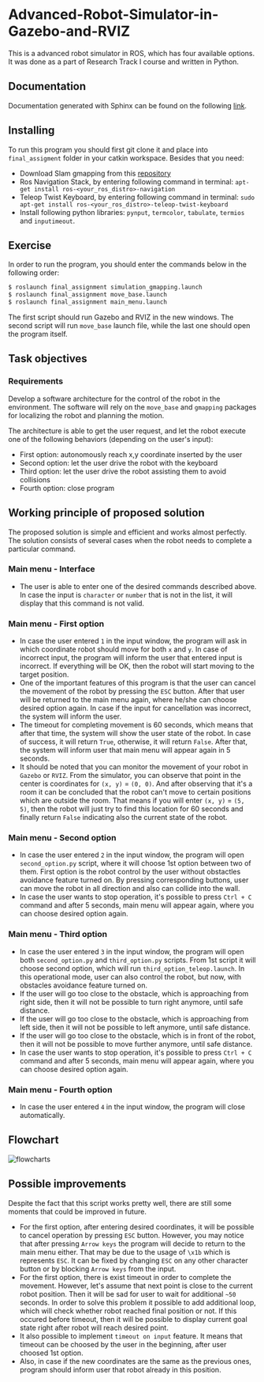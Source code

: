 Advanced-Robot-Simulator-in-Gazebo-and-RVIZ
================================

This is a advanced robot simulator in ROS, which has four available options. It was done as a part of Research Track I course and written in Python.

Documentation
----------------------

Documentation generated with Sphinx can be found on the following [link](https://jabrail-chumakov.github.io/Advanced-Robot-Simulator-in-Gazebo-and-RVIZ/).

Installing
----------------------

To run this program you should first git clone it and place into `final_assigment` folder in your catkin workspace. Besides that you need:
- Download Slam gmapping from this [repository](https://github.com/CarmineD8/slam_gmapping)
- Ros Navigation Stack, by entering following command in terminal: `apt-get install ros-<your_ros_distro>-navigation`
- Teleop Twist Keyboard, by entering following command in terminal: `sudo apt-get install ros-<your_ros_distro>-teleop-twist-keyboard`
- Install following python libraries: `pynput`, `termcolor`, `tabulate`, `termios` and `inputimeout`.

Exercise
-----------------------------

In order to run the program, you should enter the commands below in the following order:

```bash
$ roslaunch final_assignment simulation_gmapping.launch
$ roslaunch final_assignment move_base.launch
$ roslaunch final_assignment main_menu.launch
```
The first script should run Gazebo and RVIZ in the new windows. The second script will run `move_base` launch file, while the last one should open the program itself.


Task objectives
---------
### Requirements ###

Develop a software architecture for the control of the robot in the environment. The software will rely on the `move_base` and `gmapping` packages for localizing the robot and planning the motion.

The architecture is able to get the user request, and let the robot execute one of the following behaviors (depending on the user's input):
- First option: autonomously reach x,y coordinate inserted by the user
- Second option: let the user drive the robot with the keyboard
- Third option: let the user drive the robot assisting them to avoid collisions
- Fourth option: close program

Working principle of proposed solution
-----------------------------

The proposed solution is simple and efficient and works almost perfectly. The solution consists of several cases when the robot needs to complete a particular command.

### Main menu - Interface ###

- The user is able to enter one of the desired commands described above. In case the input is `character` or `number` that is not in the list, it will display that this command is not valid. 

### Main menu - First option ###

- In case the user entered `1` in the input window, the program will ask in which coordinate robot should move for both `x` and `y`. In case of incorrect input, the program will inform the user that entered input is incorrect. If everything will be OK, then the robot will start moving to the target position. 
- One of the important features of this program is that the user can cancel the movement of the robot by pressing the `ESC` button. After that user will be returned to the main menu again, where he/she can choose desired option again. In case if the input for cancellation was incorrect, the system will inform the user. 
- The timeout for completing movement is 60 seconds, which means that after that time, the system will show the user state of the robot. In case of success, it will return `True`, otherwise, it will return `False`. After that, the system will inform user that main menu will appear again in 5 seconds.
- It should be noted that you can monitor the movement of your robot in `Gazebo` or `RVIZ`. From the simulator, you can observe that point in the center is coordinates for `(x, y)` = `(0, 0)`. And after observing that it's a room it can be concluded that the robot can't move to certain positions which are outside the room. That means if you will enter `(x, y)` = `(5, 5)`, then the robot will just try to find this location for 60 seconds and finally return `False` indicating also the current state of the robot.

### Main menu - Second option ###

- In case the user entered `2` in the input window, the program will open `second_option.py` script, where it will choose 1st option between two of them. First option is the robot control by the user without obstactles avoidance feature turned on. By pressing corresponding buttons, user can move the robot in all direction and also can collide into the wall.
- In case the user wants to stop operation, it's possible to press `Ctrl + C` command and after 5 seconds, main menu will appear again, where you can choose desired option again.

### Main menu - Third option ###

- In case the user entered `3` in the input window, the program will open both `second_option.py` and `third_option.py` scripts. From 1st script it will choose second option, which will run `third_option_teleop.launch`. In this operational mode, user can also control the robot, but now, with obstacles avoidance feature turned on. 
- If the user will go too close to the obstacle, which is approaching from right side, then it will not be possible to turn right anymore, until safe distance. 
- If the user will go too close to the obstacle, which is approaching from left side, then it will not be possible to left anymore, until safe distance.
- If the user will go too close to the obstacle, which is in front of the robot, then it will not be possible to move further anymore, until safe distance.
- In case the user wants to stop operation, it's possible to press `Ctrl + C` command and after 5 seconds, main menu will appear again, where you can choose desired option again.

### Main menu - Fourth option ###

- In case the user entered `4` in the input window, the program will close automatically. 

Flowchart
-----------------------------
![flowcharts](https://user-images.githubusercontent.com/67557966/153733475-f29e3aa0-76fb-40a2-9106-d8fb695bdbdc.png)


Possible improvements
-----------------------------

Despite the fact that this script works pretty well, there are still some moments that could be improved in future.

- For the first option, after entering desired coordinates, it will be possible to cancel operation by pressing `ESC` button. However, you may notice that after pressing `Arrow keys` the program will decide to return to the main menu either. That may be due to the usage of `\x1b` which is represents `ESC`. It can be fixed by changing `ESC` on any other character button or by blocking `Arrow keys` from the input. 
- For the first option, there is exist timeout in order to complete the movement. However, let's assume that next point is close to the current robot position. Then it will be sad for user to wait for additional `~50` seconds. In order to solve this problem it possible to add additional loop, which will check whether robot reached final position or not. If this occured before timeout, then it will be possible to display current goal state right after robot will reach desired point. 
- It also possible to implement `timeout on input` feature. It means that timeout can be choosed by the user in the beginning, after user choosed 1st option. 
- Also, in case if the new coordinates are the same as the previous ones, program should inform user that robot already in this position.
